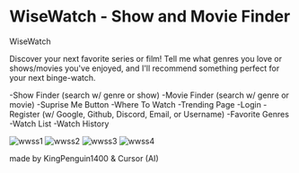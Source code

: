 # WiseWatch - Show and Movie Finder
WiseWatch

Discover your next favorite series or film! Tell me what genres you love or shows/movies you've enjoyed, and I'll recommend something perfect for your next binge-watch.

-Show Finder (search w/ genre or show)
-Movie Finder (search w/ genre or movie)
-Suprise Me Button
-Where To Watch
-Trending Page
-Login
-Register (w/ Google, Github, Discord, Email, or Username)
-Favorite Genres
-Watch List
-Watch History


![wwss1](https://github.com/wisewatch/wisewatch.github.io/blob/main/screenshots/wwss1.png?raw=true)
![wwss2](https://raw.githubusercontent.com/wisewatch/wisewatch.github.io/refs/heads/main/screenshots/wwss2.png)
![wwss3](https://raw.githubusercontent.com/wisewatch/wisewatch.github.io/refs/heads/main/screenshots/wwss3.png)
![wwss4](https://raw.githubusercontent.com/wisewatch/wisewatch.github.io/refs/heads/main/screenshots/wwss4.png)


made by KingPenguin1400 & Cursor (AI)

